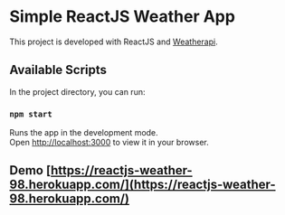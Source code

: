 # Simple ReactJS Weather App

This project is developed with ReactJS and [Weatherapi](https://www.weatherapi.com/).

## Available Scripts

In the project directory, you can run:

### `npm start`

Runs the app in the development mode.\
Open [http://localhost:3000](http://localhost:3000) to view it in your browser.

## Demo [https://reactjs-weather-98.herokuapp.com/](https://reactjs-weather-98.herokuapp.com/)
